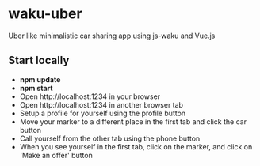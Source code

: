 # waku-uber

Uber like minimalistic car sharing app using js-waku and Vue.js

## Start locally 
- **npm update**
- **npm start**
- Open http://localhost:1234 in your browser
- Open http://localhost:1234 in another browser tab
- Setup a profile for yourself using the profile button
- Move your marker to a different place in the first tab and click the car button
- Call yourself from the other tab using the phone button
- When you see yourself in the first tab, click on the marker, and click on 'Make an offer' button

